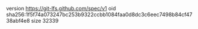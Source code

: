 version https://git-lfs.github.com/spec/v1
oid sha256:1f5f74a073247bc253b9322ccbb1084faa0d8dc3c6eec7498b84cf4738abf4e8
size 32339
